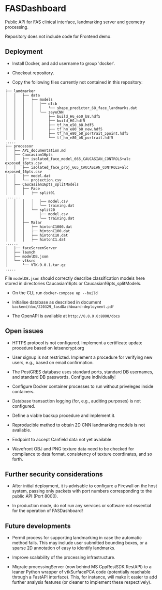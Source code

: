 # FASDashboard
Public API for FAS clinical interface, landmarking server and geometry processing. 

Repository does not include code for Frontend demo.


## Deployment

- Install Docker, and add username to group 'docker'.

- Checkout repository.

- Copy the following files currently not contained in this repository:

```
├── landmarker
│   │   ├── data
│   │   │   ├── models
│   │   │   │   ├── dlib
│   │   │   │   │   └── shape_predictor_68_face_landmarks.dat
│   │   │   │   └── zeyuCNN
│   │   │   │       ├── build_HG_e50_b8.hdf5
│   │   │   │       ├── build_HG.hdf5
│   │   │   │       ├── tf_hm_e50_b8.hdf5
│   │   │   │       ├── tf_hm_e80_b8_new.hdf5
│   │   │   │       ├── tf_hm_e80_b8_portrait_5point.hdf5
│   │   │   │       └── tf_hm_e80_b8_portrait.hdf5
.....
├── processor
│   ├── API_documentation.md
│   ├── Caucasian16pts
│   │   ├── isolated_face_model_665_CAUCASIAN_CONTROLS+alc exposed_16pts.csv
│   │   ├── isolated_face_proj_665_CAUCASIAN_CONTROLS+alc exposed_16pts.csv
│   │   ├── model.dat
│   │   └── projection.csv
│   ├── Caucasian16pts_splitModels
│   │   ├── Face
│   │   │   ├── split01
.......
│   │   │   │   ├── model.csv
│   │   │   │   └── training.dat
│   │   │   └── split20
│   │   │       ├── model.csv
│   │   │       └── training.dat
│   │   ├── Malar
│   │   │   ├── hintonC1000.dat
│   │   │   ├── hintonC100.dat
│   │   │   ├── hintonC10.dat
│   │   │   ├── hintonC1.dat
......
│   ├── faceScreenServer
│   ├── launch
│   ├── modelDB.json
│   └── vtksrc
│       └── VTK-9.0.1.tar.gz
.....
```
File `modelDB.json` should correctly describe classification models here stored in directories Caucasian16pts or Caucasian16pts_splitModels.

- On the CLI, run `docker-compose up --build`

- Initialise database as described in document `backend/doc/220329_fasdDashboard-deployment.pdf`

- The OpenAPI is available at `http://0.0.0.0:8000/docs`


## Open issues 

- HTTPS protocol is not configured. Implement a certificate update procedure based on letsencrypt.org

- User signup is not restricted. Implement a procedure for verifying new users, e.g., based on email confirmation.

- The PostGRES database uses standard ports, standard DB usernames, and standard DB passwords. Configure individually!

- Configure Docker container processes to run without priveleges inside containers.

- Database transaction logging (for, e.g., auditing purposes) is not configured.

- Define a viable backup procedure and implement it.

- Reproducible method to obtain 2D CNN landmarking models is not available.

- Endpoint to accept Canfield data not yet available.

- Wavefront OBJ and PNG texture data need to be checked for compliance to data format, consistency of texture coordinates, and so forth.


## Further security considerations

- After initial deployment, it is advisable to configure a Firewall on the host system, passing only packets with port numbers corresponding to the public API (Port 8000).

- In production mode, do not run any services or software not essential for the operation of FASDashboard!


## Future developments

- Permit process for supporting landmarking in case the automatic method fails. This may include user submitted bounding boxes, or a sparse 2D annotation of easy to identify landmarks.

- Improve scalability of the processing infrastructure.

- Migrate processingServer (now behind MS CppRestSDK RestAPI) to a leaner Python wrapper of vtkSurfacePCA code (potentially reachable through a FastAPI interface). This, for instance, will make it easier to add further analysis features (or cleaner to implement these respectively).




